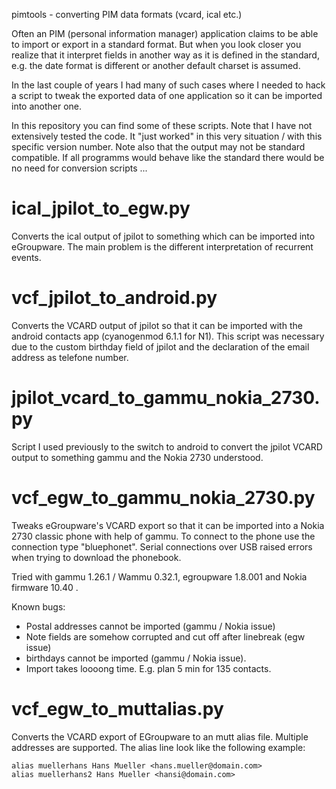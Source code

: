 pimtools - converting PIM data formats (vcard, ical etc.)

Often an PIM (personal information manager) application claims to be able to
import or export in a standard format. But when you look closer you realize
that it interpret fields in another way as it is defined in the standard, e.g.
the date format is different or another default charset is assumed.

In the last couple of years I had many of such cases where I needed to hack a
script to tweak the exported data of one application so it can be imported into
another one.

In this repository you can find some of these scripts. Note that I have not
extensively tested the code. It "just worked" in this very situation / with
this specific version number. Note also that the output may not be standard
compatible. If all programms would behave like the standard there would be no
need for conversion scripts ...


ical_jpilot_to_egw.py
=====================

Converts the ical output of jpilot to something which can be imported into
eGroupware. The main problem is the different interpretation of recurrent
events.


vcf_jpilot_to_android.py
========================

Converts the VCARD output of jpilot so that it can be imported with the android
contacts app (cyanogenmod 6.1.1 for N1). This script was necessary due to the
custom birthday field of jpilot and the declaration of the email address as
telefone number.


jpilot_vcard_to_gammu_nokia_2730.py
===================================

Script I used previously to the switch to android to convert the jpilot VCARD
output to something gammu and the Nokia 2730 understood.


vcf_egw_to_gammu_nokia_2730.py
==============================

Tweaks eGroupware's VCARD export so that it can be imported into a Nokia 2730
classic phone with help of gammu. To connect to the phone use the connection
type "bluephonet".  Serial connections over USB raised errors when trying to
download the phonebook.

Tried with gammu 1.26.1 / Wammu 0.32.1, egroupware 1.8.001 and Nokia firmware
10.40 .

Known bugs:
 * Postal addresses cannot be imported (gammu / Nokia issue)
 * Note fields are somehow corrupted and cut off after linebreak (egw issue)
 * birthdays cannot be imported (gammu / Nokia issue).
 * Import takes loooong time. E.g. plan 5 min for 135 contacts.


vcf_egw_to_muttalias.py
=======================

Converts the VCARD export of EGroupware to an mutt alias file. Multiple
addresses are supported. The alias line look like the following example:

    alias muellerhans Hans Mueller <hans.mueller@domain.com>
    alias muellerhans2 Hans Mueller <hansi@domain.com>
